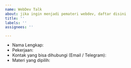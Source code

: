 ```yaml
---
name: WebDev Talk
about: jika ingin menjadi pemateri webdev, daftar disini
title: ''
labels: ''
assignees: ''

---
```


* Nama Lengkap:
* Pekerjaan:
* Kontak yang bisa dihubungi (Email / Telegram):
* Materi yang dipilih:
